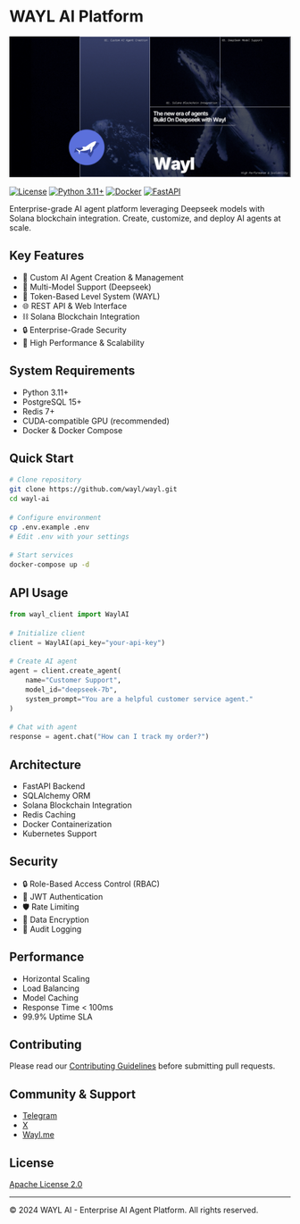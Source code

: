 # WAYL AI Platform 
![WAYL AI Platform](docs/assets/images/wayl-banner.png)

[![License](https://img.shields.io/badge/License-Apache_2.0-blue.svg)](https://opensource.org/licenses/Apache-2.0)
[![Python 3.11+](https://img.shields.io/badge/python-3.11+-blue.svg)](https://www.python.org/downloads/)
[![Docker](https://img.shields.io/badge/docker-%230db7ed.svg?logo=docker&logoColor=white)](https://www.docker.com/)
[![FastAPI](https://img.shields.io/badge/FastAPI-005571?logo=fastapi)](https://fastapi.tiangolo.com/)

Enterprise-grade AI agent platform leveraging Deepseek models with Solana blockchain integration. Create, customize, and deploy AI agents at scale.

## Key Features
- 🤖 Custom AI Agent Creation & Management
- 🔄 Multi-Model Support (Deepseek)
- 💎 Token-Based Level System (WAYL)
- 🌐 REST API & Web Interface
- ⛓️ Solana Blockchain Integration
- 🔒 Enterprise-Grade Security
- 🚀 High Performance & Scalability

## System Requirements
- Python 3.11+
- PostgreSQL 15+
- Redis 7+
- CUDA-compatible GPU (recommended)
- Docker & Docker Compose

## Quick Start
```bash
# Clone repository
git clone https://github.com/wayl/wayl.git
cd wayl-ai

# Configure environment
cp .env.example .env
# Edit .env with your settings

# Start services
docker-compose up -d
```


## API Usage
```python
from wayl_client import WaylAI

# Initialize client
client = WaylAI(api_key="your-api-key")

# Create AI agent
agent = client.create_agent(
    name="Customer Support",
    model_id="deepseek-7b",
    system_prompt="You are a helpful customer service agent."
)

# Chat with agent
response = agent.chat("How can I track my order?")
```

## Architecture
- FastAPI Backend
- SQLAlchemy ORM
- Solana Blockchain Integration
- Redis Caching
- Docker Containerization
- Kubernetes Support

## Security
- 🔒 Role-Based Access Control (RBAC)
- 🔑 JWT Authentication
- 🛡️ Rate Limiting
- 🔐 Data Encryption
- 📝 Audit Logging

## Performance
- Horizontal Scaling
- Load Balancing
- Model Caching
- Response Time < 100ms
- 99.9% Uptime SLA

## Contributing
Please read our [Contributing Guidelines](CONTRIBUTING.md) before submitting pull requests.

## Community & Support
- [Telegram](https://t.me/wayl_ai)
- [ X](https://x.com/wayl_ai)
- [Wayl.me](https://wayl.me/)

## License
[Apache License 2.0](APACHE-LICENSE)

---
© 2024 WAYL AI - Enterprise AI Agent Platform. All rights reserved.
